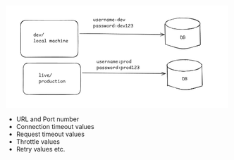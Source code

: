 ![](/images/environments.png)

- URL and Port number
- Connection timeout values
- Request timeout values
- Throttle values
- Retry values etc.

